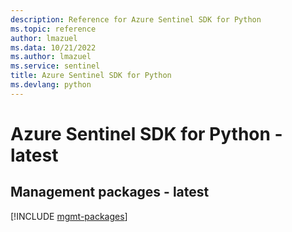 ```yaml
---
description: Reference for Azure Sentinel SDK for Python
ms.topic: reference
author: lmazuel
ms.data: 10/21/2022
ms.author: lmazuel
ms.service: sentinel
title: Azure Sentinel SDK for Python
ms.devlang: python
---
```

# Azure Sentinel SDK for Python - latest

## Management packages - latest
[!INCLUDE [mgmt-packages](sentinel-mgmt-index.md)]